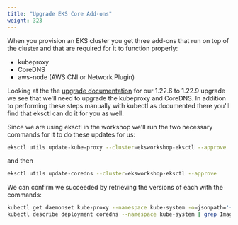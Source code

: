 ```yaml
---
title: "Upgrade EKS Core Add-ons"
weight: 323
---
```


When you provision an EKS cluster you get three add-ons that run on top of the cluster and that are required for it to function properly:
- kubeproxy
- CoreDNS
- aws-node (AWS CNI or Network Plugin)

Looking at the the [upgrade documentation](https://docs.aws.amazon.com/eks/latest/userguide/update-cluster.html#w665aac14c15b5c17) for our 1.22.6 to 1.22.9 upgrade we see that we'll need to upgrade the kubeproxy and CoreDNS. In addition to performing these steps manually with kubectl as documented there you'll find that eksctl can do it for you as well.

Since we are using eksctl in the workshop we'll run the two necessary commands for it to do these updates for us:
```bash
eksctl utils update-kube-proxy --cluster=eksworkshop-eksctl --approve
```

and then

```bash
eksctl utils update-coredns --cluster=eksworkshop-eksctl --approve
```

We can confirm we succeeded by retrieving the versions of each with the commands:
```bash
kubectl get daemonset kube-proxy --namespace kube-system -o=jsonpath='{$.spec.template.spec.containers[:1].image}'
kubectl describe deployment coredns --namespace kube-system | grep Image | cut -d "/" -f 3
```